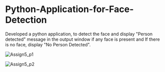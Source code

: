 # Python-Application-for-Face-Detection

Developed a python application, to detect the face and display "Person detected" message in the output window if any face is present and If there is no face, display "No Person Detected".

![Assign5_p1](https://github.com/YashKTJadhav1999/Python-Application-for-Face-Detection/assets/44392676/fe68d512-cfe7-42ec-9cad-3a1b30f476b6)

![Assign5_p2](https://github.com/YashKTJadhav1999/Python-Application-for-Face-Detection/assets/44392676/3c61e419-c63c-41ce-ad50-572bd36cdbb4)
